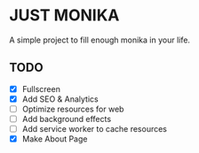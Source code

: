# JUST MONIKA

A simple project to fill enough monika in your life.

## TODO

- [x] Fullscreen
- [x] Add SEO & Analytics
- [ ] Optimize resources for web
- [ ] Add background effects
- [ ] Add service worker to cache resources
- [x] Make About Page